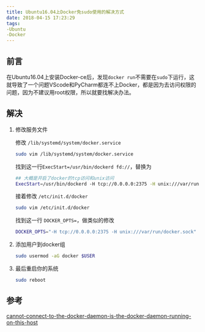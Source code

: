 ```yaml
---
title: Ubuntu16.04上Docker免sudo使用的解决方式
date: 2018-04-15 17:23:29
tags:
-Ubuntu
-Docker
---
```


## 前言

在Ubuntu16.04上安装Docker-ce后，发现`docker run`不需要在`sudo`下运行，这就导致了一个问题VScode和PyCharm都连不上Docker，都是因为去访问权限的问题，因为不建议用root权限，所以就要找解决办法。

## 解决

1. 修改服务文件

    修改 `/lib/systemd/system/docker.service`

    ```sh
    sudo vim /lib/systemd/system/docker.service
    ```

    找到这一行`ExecStart=/usr/bin/dockerd fd://`，替换为

    ```sh
    ## 大概是开启了docker的tcp访问和unix访问
    ExecStart=/usr/bin/dockerd -H tcp://0.0.0.0:2375 -H unix:///var/run/docker.sock
    ```

    接着修改 `/etc/init.d/docker`

    ```sh
    sudo vim /etc/init.d/docker
    ```

    找到这一行 `DOCKER_OPTS=`，做类似的修改

    ```sh
    DOCKER_OPTS="-H tcp://0.0.0.0:2375 -H unix:///var/run/docker.sock"
    ```

1. 添加用户到docker组

    ```sh
    sudo usermod -aG docker $USER
    ```

1. 最后重启你的系统

    ```sh
    sudo reboot
    ```

## 参考

[cannot-connect-to-the-docker-daemon-is-the-docker-daemon-running-on-this-host](https://forums.docker.com/t/cannot-connect-to-the-docker-daemon-is-the-docker-daemon-running-on-this-host/8925/15)
